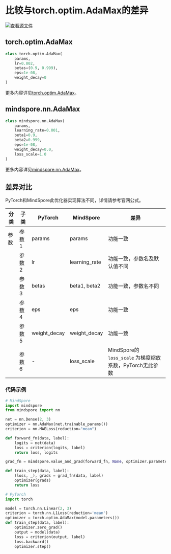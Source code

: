 # 比较与torch.optim.AdaMax的差异

[![查看源文件](https://mindspore-website.obs.cn-north-4.myhuaweicloud.com/website-images/r2.3.0/resource/_static/logo_source.svg)](https://gitee.com/mindspore/docs/blob/r2.3.0/docs/mindspore/source_zh_cn/note/api_mapping/pytorch_diff/AdaMax.md)

## torch.optim.AdaMax

```python
class torch.optim.AdaMax(
    params,
    lr=0.002,
    betas=(0.9, 0.999),
    eps=1e-08,
    weight_decay=0
)
```

更多内容详见[torch.optim.AdaMax](https://pytorch.org/docs/1.8.0/optim.html#torch.optim.AdaMax)。

## mindspore.nn.AdaMax

```python
class mindspore.nn.AdaMax(
    params,
    learning_rate=0.001,
    beta1=0.9,
    beta2=0.999,
    eps=1e-08,
    weight_decay=0.0,
    loss_scale=1.0
)
```

更多内容详见[mindspore.nn.AdaMax](https://mindspore.cn/docs/zh-CN/r2.3.0/api_python/nn/mindspore.nn.AdaMax.html#mindspore.nn.AdaMax)。

## 差异对比

PyTorch和MindSpore此优化器实现算法不同，详情请参考官网公式。

| 分类 | 子类  | PyTorch      | MindSpore     | 差异                                     |
| ---- |-----|--------------|---------------|----------------------------------------|
| 参数 | 参数1 | params       | params        | 功能一致                                   |
|      | 参数2 | lr           | learning_rate | 功能一致，参数名及默认值不同                         |
|      | 参数3 | betas        | beta1, beta2  | 功能一致，参数名不同                             |
|      | 参数4 | eps          | eps           | 功能一致                                   |
|      | 参数5 | weight_decay | weight_decay  | 功能一致                          |
|      | 参数6 | -            | loss_scale    | MindSpore的 `loss_scale` 为梯度缩放系数，PyTorch无此参数 |

### 代码示例

```python
# MindSpore
import mindspore
from mindspore import nn

net = nn.Dense(2, 3)
optimizer = nn.AdaMax(net.trainable_params())
criterion = nn.MAELoss(reduction="mean")

def forward_fn(data, label):
    logits = net(data)
    loss = criterion(logits, label)
    return loss, logits

grad_fn = mindspore.value_and_grad(forward_fn, None, optimizer.parameters, has_aux=True)

def train_step(data, label):
    (loss, _), grads = grad_fn(data, label)
    optimizer(grads)
    return loss

# PyTorch
import torch

model = torch.nn.Linear(2, 3)
criterion = torch.nn.L1Loss(reduction='mean')
optimizer = torch.optim.AdaMax(model.parameters())
def train_step(data, label):
    optimizer.zero_grad()
    output = model(data)
    loss = criterion(output, label)
    loss.backward()
    optimizer.step()
```
